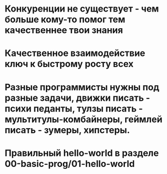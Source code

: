 # Конкуренции не существует - чем больше кому-то помог тем качественнее твои знания
# Качественное взаимодействие ключ к быстрому росту всех
# Разные программисты нужны под разные задачи, движки писать - психи педанты, тулзы писать - мультитулы-комбайнеры, геймлей писать - зумеры, хипстеры.
# Правильный hello-world в разделе 00-basic-prog/01-hello-world 
